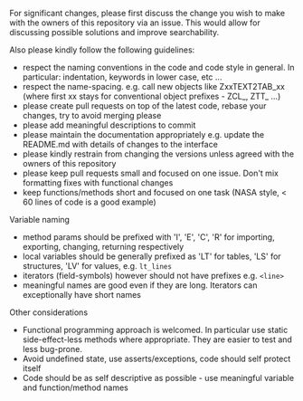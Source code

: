 For significant changes, please first discuss the change you wish to make with the owners of this repository via an issue. This would allow for discussing possible solutions and improve searchability.

Also please kindly follow the following guidelines:

- respect the naming conventions in the code and code style in general. In particular: indentation, keywords in lower case, etc ...
- respect the name-spacing. e.g. call new objects like ZxxTEXT2TAB_xx (where first xx stays for conventional object prefixes - ZCL_, ZTT_ ...)
- please create pull requests on top of the latest code, rebase your changes, try to avoid merging please
- please add meaningful descriptions to commit
- please maintain the documentation appropriately e.g. update the README.md with details of changes to the interface
- please kindly restrain from changing the versions unless agreed with the owners of this repository
- please keep pull requests small and focused on one issue. Don't mix formatting fixes with functional changes
- keep functions/methods short and focused on one task (NASA style, < 60 lines of code is a good example)

Variable naming

- method params should be prefixed with 'I', 'E', 'C', 'R' for importing, exporting, changing, returning respectively
- local variables should be generally prefixed as 'LT' for tables, 'LS' for structures, 'LV' for values, e.g. `lt_lines`
- iterators (field-symbols) however should not have prefixes e.g. `<line>`
- meaningful names are good even if they are long. Iterators can exceptionally have short names

Other considerations

- Functional programming approach is welcomed. In particular use static side-effect-less methods where appropriate. They are easier to test and less bug-prone.
- Avoid undefined state, use asserts/exceptions, code should self protect itself
- Code should be as self descriptive as possible - use meaningful variable and function/method names
